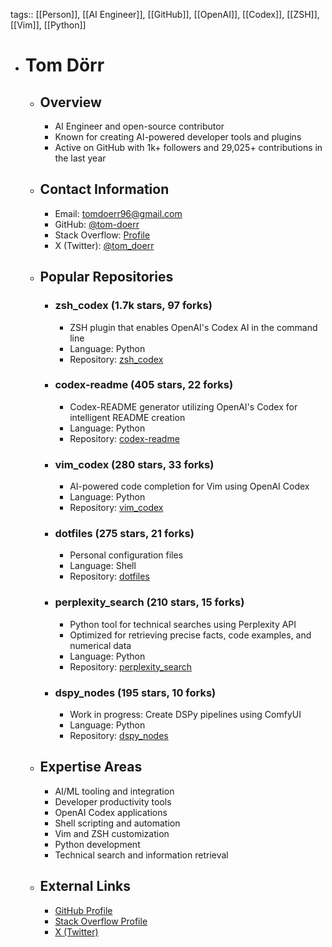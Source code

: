 tags:: [[Person]], [[AI Engineer]], [[GitHub]], [[OpenAI]], [[Codex]], [[ZSH]], [[Vim]], [[Python]]

- # Tom Dörr
	- ## Overview
		- AI Engineer and open-source contributor
		- Known for creating AI-powered developer tools and plugins
		- Active on GitHub with 1k+ followers and 29,025+ contributions in the last year
	- ## Contact Information
		- Email: tomdoerr96@gmail.com
		- GitHub: [@tom-doerr](https://github.com/tom-doerr)
		- Stack Overflow: [Profile](https://meta.stackoverflow.com/users/6105651/tom-d%c3%b6rr?tab=profile)
		- X (Twitter): [@tom_doerr](https://x.com/tom_doerr)
	- ## Popular Repositories
		- ### zsh_codex (1.7k stars, 97 forks)
			- ZSH plugin that enables OpenAI's Codex AI in the command line
			- Language: Python
			- Repository: [zsh_codex](https://github.com/tom-doerr/zsh_codex)
		- ### codex-readme (405 stars, 22 forks)
			- Codex-README generator utilizing OpenAI's Codex for intelligent README creation
			- Language: Python
			- Repository: [codex-readme](https://github.com/tom-doerr/codex-readme)
		- ### vim_codex (280 stars, 33 forks)
			- AI-powered code completion for Vim using OpenAI Codex
			- Language: Python
			- Repository: [vim_codex](https://github.com/tom-doerr/vim_codex)
		- ### dotfiles (275 stars, 21 forks)
			- Personal configuration files
			- Language: Shell
			- Repository: [dotfiles](https://github.com/tom-doerr/dotfiles)
		- ### perplexity_search (210 stars, 15 forks)
			- Python tool for technical searches using Perplexity API
			- Optimized for retrieving precise facts, code examples, and numerical data
			- Language: Python
			- Repository: [perplexity_search](https://github.com/tom-doerr/perplexity_search)
		- ### dspy_nodes (195 stars, 10 forks)
			- Work in progress: Create DSPy pipelines using ComfyUI
			- Language: Python
			- Repository: [dspy_nodes](https://github.com/tom-doerr/dspy_nodes)
	- ## Expertise Areas
		- AI/ML tooling and integration
		- Developer productivity tools
		- OpenAI Codex applications
		- Shell scripting and automation
		- Vim and ZSH customization
		- Python development
		- Technical search and information retrieval
	- ## External Links
		- [GitHub Profile](https://github.com/tom-doerr)
		- [Stack Overflow Profile](https://meta.stackoverflow.com/users/6105651/tom-d%c3%b6rr?tab=profile)
		- [X (Twitter)](https://x.com/tom_doerr)